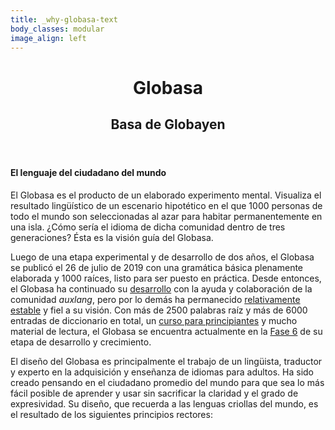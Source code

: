 ```yaml
---
title: _why-globasa-text
body_classes: modular
image_align: left
---
```


<header>
     <h1>Globasa</h1>
     <h2>Basa de Globayen</h2>
</header>

#### El lenguaje del ciudadano del mundo

El Globasa es el producto de un elaborado experimento mental. Visualiza el resultado lingüístico de un escenario hipotético en el que 1000 personas de todo el mundo son seleccionadas al azar para habitar permanentemente en una isla. ¿Cómo sería el idioma de dicha comunidad dentro de tres generaciones? Ésta es la visión guía del Globasa.

Luego de una etapa experimental y de desarrollo de dos años, el Globasa se publicó el 26 de julio de 2019 con una gramática básica plenamente elaborada y 1000 raíces, listo para ser puesto en práctica. Desde entonces, el Globasa ha continuado su [desarrollo](https://www.globasa.net/spa/max/alogi-ji-lilalogi) con la ayuda y colaboración de la comunidad _auxlang_, pero por lo demás ha permanecido [relativamente estable](https://www.reddit.com/r/Globasa/comments/qskclh/globasas_stability_comparison_of_original_globasa/) y fiel a su visión. Con más de 2500 palabras raíz y más de 6000 entradas de diccionario en total, un [curso para principiantes](https://xwexi.globasa.net/spa/darsu) y mucho material de lectura, el Globasa se encuentra actualmente en la [Fase 6](https://www.reddit.com/r/Globasa/comments/15a8861/fase_6/) de su etapa de desarrollo y crecimiento.

El diseño del Globasa es principalmente el trabajo de un lingüista, traductor y experto en la adquisición y enseñanza de idiomas para adultos. Ha sido creado pensando en el ciudadano promedio del mundo para que sea lo más fácil posible de aprender y usar sin sacrificar la claridad y el grado de expresividad. Su diseño, que recuerda a las lenguas criollas del mundo, es el resultado de los siguientes principios rectores:
